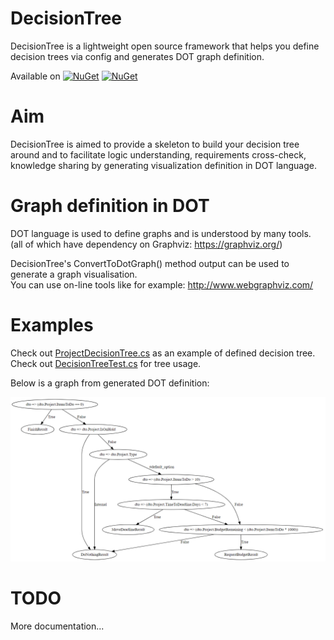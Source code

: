 # DecisionTree

DecisionTree is a lightweight open source framework that helps you define decision trees via config and generates DOT graph definition.<br>

Available on [![NuGet](https://img.shields.io/nuget/v/DecisionTree.svg)](https://www.nuget.org/packages/DecisionTree/) [![NuGet](https://img.shields.io/npm/l/express.svg)](https://github.com/Smrecz/DecisionTree/blob/master/LICENSE)<br>
# Aim

DecisionTree is aimed to provide a skeleton to build your decision tree around and to facilitate logic understanding, requirements cross-check, knowledge sharing by generating visualization definition in DOT language.<br>

# Graph definition in DOT
DOT language is used to define graphs and is understood by many tools.<br>
(all of which have dependency on Graphviz: https://graphviz.org/)<br>

DecisionTree's ConvertToDotGraph() method output can be used to generate a graph visualisation.<br>
You can use on-line tools like for example: http://www.webgraphviz.com/<br>

# Examples
Check out [ProjectDecisionTree.cs](https://github.com/Smrecz/DecisionTree/blob/master/DecisionTree.Tests/Tree/ProjectDecisionTree.cs) as an example of defined decision tree.<br>
Check out [DecisionTreeTest.cs](https://github.com/Smrecz/DecisionTree/blob/master/DecisionTree.Tests/DecisionTreeTest.cs) for tree usage.<br>

Below is a graph from generated DOT definition:<br>

![ProjectDecisionTree Graph](https://github.com/Smrecz/DecisionTree/blob/master/ProjectDecisionTree.png)

# TODO
More documentation...
